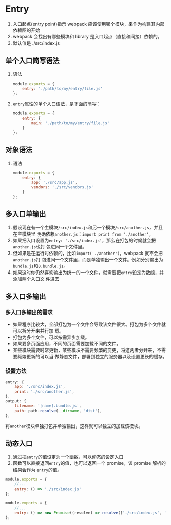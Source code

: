 # Entry

1. 入口起点(entry point)指示 webpack 应该使用哪个模块，来作为构建其内部依赖图的开始
2. webpack 会找出有哪些模块和 library 是入口起点（直接和间接）依赖的。
3. 默认值是 ./src/index.js


## 单个入口简写语法
1. 语法
    ```js
    module.exports = {
        entry: './path/to/my/entry/file.js'
    };
    ```
2. `entry`属性的单个入口语法，是下面的简写：
    ```js
    module.exports = {
        entry: {
            main: './path/to/my/entry/file.js'
        }
    };
    ```


## 对象语法
1. 语法
    ```js
    module.exports = {
        entry: {
            app: './src/app.js',
            vendors: './src/vendors.js'
        }
    };
    ```


## 多入口单输出
1. 假设现在有一个主模块`/src/index.js`和另一个模块`/src/another.js`，并且在主模块里
明确依赖`another.js`：`import print from './another'`。
2. 如果把入口设置为`entry: './src/index.js'`，那么在打包的时候就会把`another.js`也打
包进同一个文件里。
3. 但如果是在运行时依赖的，比如`import('./another')`，webpack 就不会把`another.js`打
包进同一个文件里，而是单独输出一个文件。例如分别输出为`bundle.js`和`0.bundle.js`。
4. 如果这时你仍然喜欢输出为统一的一个文件，就需要把`entry`设定为数组，并添加两个入口文
件进去


## 多入口多输出
### 多入口多输出的需求
* 如果程序比较大，全部打包为一个文件会导致该文件很大。打包为多个文件就可以拆分开来并行加
载。
* 打包为多个文件，可以按需异步加载。
* 如果要多页面应用，不同的页面需要加载不同的文件。
* 某些模块需要时常更新，某些模块不需要频繁的变更，将这两者分开来，不需要频繁更新的可以当
做静态文件，部署到独立的服务器以及设置更长的缓存。

### 设置方法
```js
entry: {
    app: './src/index.js',
    print: './src/another.js',
},
output: {
    filename: '[name].bundle.js',
    path: path.resolve(__dirname, 'dist'),
},
```
将`another`模块单独打包并单独输出，这样就可以独立的加载该模块。


## 动态入口
1. 通过把`entry`的值设定为一个函数，可以动态的设定入口
2. 函数可以直接返回`entry`的值，也可以返回一个 promise，该 promise 解析的结果会作为
`entry`的值。

```js
module.exports = {
    //...
    entry: () => './src/index.js'
};
```
```js
module.exports = {
    //...
    entry: () => new Promise((resolve) => resolve(['./src/index.js', './src/another.js']))
};
```
